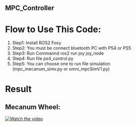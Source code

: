 ## MPC_Controller
# Flow to Use This Code:
1. Step1: Install ROS2 Foxy
2. Step2: You must be connect bluetooth PC with PS4 or PS5
3. Step3: Run Commannd ros2 run joy joy_node
4. Step4: Run file ps4_control.py
5. Step5: You can choose one to run file simulation (mpc_mecanum_simv.py or omni_mpcSimV1.py)
# Result 
## Mecanum Wheel:

[![Watch the video](https://via.placeholder.com/600x400?text=Watch+the+Video)](https://drive.google.com/file/d/16eLXvlm2MWVBZcN9Z4Vl2vmfEn1b_rXm/view?usp=sharing)
